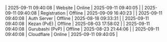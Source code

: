 | 2025-09-11 09:40:08 | Website | Online | 2025-09-11 09:40:05 |
| 2025-09-11 09:40:08 | Registration | Offline | 2025-09-09 16:40:23 |
| 2025-09-11 09:40:08 | Auth Server | Offline | 2025-08-18 09:33:31 |
| 2025-09-11 09:40:08 | Kezan (PvE) | Offline | 2025-08-03 17:58:02 |
| 2025-09-11 09:40:08 | Gurubashi (PvP) | Offline | 2025-08-23 21:44:06 |
| 2025-09-11 09:40:08 | Cloudflare | Online | 2025-09-11 09:40:05 |
